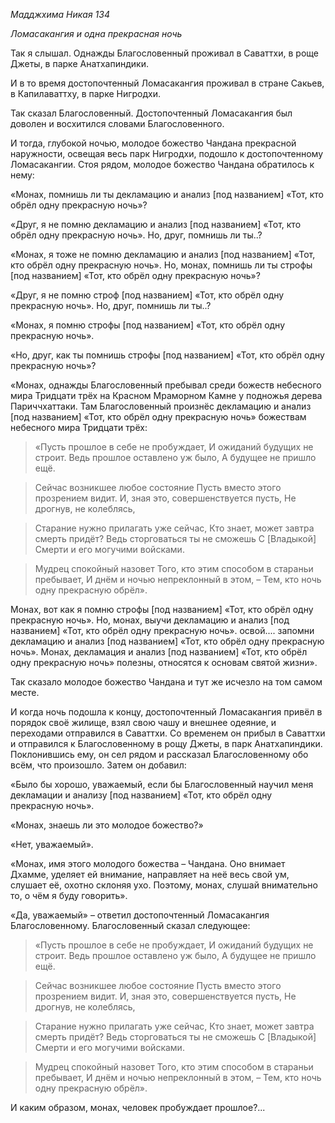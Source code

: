 *Мадджхима Никая 134*

*Ломасакангия и одна прекрасная ночь*

Так я слышал\. Однажды Благословенный проживал в Саваттхи, в роще Джеты, в парке Анатхапиндики\.

И в то время достопочтенный Ломасакангия проживал в стране Сакьев, в Капилаваттху, в парке Нигродхи\.

Так сказал Благословенный\. Достопочтенный Ломасакангия был доволен и восхитился словами Благословенного\.

И тогда, глубокой ночью, молодое божество Чандана прекрасной наружности, освещая весь парк Нигродхи, подошло к достопочтенному Ломасакангии\.  Стоя рядом, молодое божество Чандана обратилось к нему:

«Монах, помнишь ли ты декламацию и анализ \[под названием\] «Тот, кто обрёл одну прекрасную ночь»?

«Друг, я не помню декламацию и анализ \[под названием\] «Тот, кто обрёл одну прекрасную ночь»\. Но, друг, помнишь ли ты\.\.?

«Монах, я тоже не помню декламацию и анализ \[под названием\] «Тот, кто обрёл одну прекрасную ночь»\. Но, монах, помнишь ли ты строфы \[под названием\] «Тот, кто обрёл одну прекрасную ночь»?

«Друг, я не помню строф \[под названием\] «Тот, кто обрёл одну прекрасную ночь»\. Но, друг, помнишь ли ты\.\.?

«Монах, я помню строфы \[под названием\] «Тот, кто обрёл одну прекрасную ночь»\.

«Но, друг, как ты помнишь строфы \[под названием\] «Тот, кто обрёл одну прекрасную ночь»?

«Монах, однажды Благословенный пребывал среди божеств небесного мира Тридцати трёх на Красном Мраморном Камне у подножья дерева Париччхаттаки\. Там Благословенный произнёс декламацию и анализ \[под названием\] «Тот, кто обрёл одну прекрасную ночь» божествам небесного мира Тридцати трёх:

> «Пусть прошлое в себе не пробуждает,
> И ожиданий будущих не строит\.
> Ведь прошлое оставлено уж было,
> А будущее не пришло ещё\.

> Сейчас возникшее любое состояние
> Пусть вместо этого прозрением видит\.
> И, зная это, совершенствуется пусть,
> Не дрогнув, не колеблясь,

> Старание нужно прилагать уже сейчас,
> Кто знает, может завтра смерть придёт?
> Ведь сторговаться ты не сможешь
> C \[Владыкой\] Смерти и его могучими войсками\.

> Мудрец спокойный назовет
> Того, кто этим способом в стараньи пребывает,
> И днём и ночью непреклонный в этом, –
> Тем, кто ночь одну прекрасную обрёл»\.

Монах, вот как я помню строфы \[под названием\] «Тот, кто обрёл одну прекрасную ночь»\. Но, монах, выучи декламацию и анализ \[под названием\] «Тот, кто обрёл одну прекрасную ночь»\. освой\.\.\.\. запомни декламацию и анализ \[под названием\] «Тот, кто обрёл одну прекрасную ночь»\. Монах, декламация и анализ \[под названием\] «Тот, кто обрёл одну прекрасную ночь» полезны, относятся к основам святой жизни»\.

Так сказало молодое божество Чандана и тут же исчезло на том самом месте\.

И когда ночь подошла к концу, достопочтенный Ломасакангия привёл в порядок своё жилище, взял свою чашу и внешнее одеяние, и переходами отправился в Саваттхи\. Со временем он прибыл в Саваттхи и отправился к Благословенному в рощу Джеты, в парк Анатхапиндики\.  Поклонившись ему, он сел рядом и рассказал Благословенному обо всём, что произошло\. Затем он добавил:

«Было бы хорошо, уважаемый, если бы Благословенный научил меня декламации и анализу \[под названием\] «Тот, кто обрёл одну прекрасную ночь»\.

«Монах, знаешь ли это молодое божество?»

«Нет, уважаемый»\.

«Монах, имя этого молодого божества – Чандана\. Оно внимает Дхамме, уделяет ей внимание, направляет на неё весь свой ум, слушает её, охотно склоняя ухо\. Поэтому, монах, слушай внимательно то, о чём я буду говорить»\.

«Да, уважаемый» – ответил достопочтенный Ломасакангия Благословенному\. Благословенный сказал следующее:

> «Пусть прошлое в себе не пробуждает,
> И ожиданий будущих не строит\.
> Ведь прошлое оставлено уж было,
> А будущее не пришло ещё\.

> Сейчас возникшее любое состояние
> Пусть вместо этого прозрением видит\.
> И, зная это, совершенствуется пусть,
> Не дрогнув, не колеблясь,

> Старание нужно прилагать уже сейчас,
> Кто знает, может завтра смерть придёт?
> Ведь сторговаться ты не сможешь
> C \[Владыкой\] Смерти и его могучими войсками\.

> Мудрец спокойный назовет
> Того, кто этим способом в стараньи пребывает,
> И днём и ночью непреклонный в этом, –
> Тем, кто ночь одну прекрасную обрёл»\.

И каким образом, монах, человек пробуждает прошлое?\.\.\.
